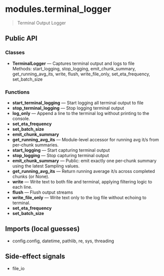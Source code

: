 # modules.terminal_logger

> Terminal Output Logger

## Public API

### Classes
- **TerminalLogger** — Captures terminal output and logs to file  
  Methods: start_logging, stop_logging, emit_chunk_summary, get_running_avg_its, write, flush, write_file_only, set_eta_frequency, set_batch_size

### Functions
- **start_terminal_logging** — Start logging all terminal output to file
- **stop_terminal_logging** — Stop logging terminal output
- **log_only** — Append a line to the terminal log without printing to the console.
- **set_eta_frequency**
- **set_batch_size**
- **emit_chunk_summary**
- **get_running_avg_its** — Module-level accessor for running avg it/s from per-chunk summaries.
- **start_logging** — Start capturing terminal output
- **stop_logging** — Stop capturing terminal output
- **emit_chunk_summary** — Public: emit exactly one per‑chunk summary using the latest Sampling values.
- **get_running_avg_its** — Return running average it/s across completed chunks (or None).
- **write** — Write text to both file and terminal, applying filtering logic to each line.
- **flush** — Flush output streams
- **write_file_only** — Write text only to the log file without echoing to terminal.
- **set_eta_frequency**
- **set_batch_size**

## Imports (local guesses)
- config.config, datetime, pathlib, re, sys, threading

## Side-effect signals
- file_io